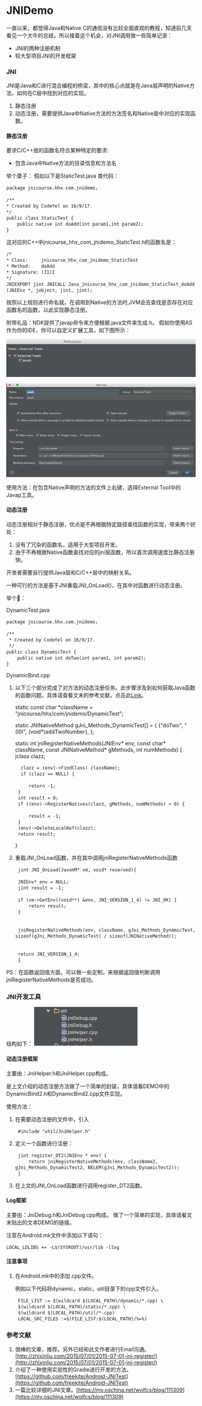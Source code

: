 # JNIDemo

一直以来，都觉得Java和Native C的通信没有比较全面直观的教程，知道前几天看见一个大牛的总结。所以接着这个机会，对JNI调用做一些简单记录：
	
* JNI的两种注册机制
* 较大型项目JNI的开发框架

### JNI
JNI是Java和C进行混合编程的桥梁，其中的核心点就是在Java层声明的Native方法，如何在C层中找到对应的实现。
 	
1. 静态注册		
2. 动态注册，需要提供Java中Native方法的方法签名和Native层中对应的实现函数。
	

#### 静态注册
要求C/C++层的函数名符合某种特定的要求:
	
* 包含Java中Native方法的目录信息和方法名

举个栗子：
假如以下是StaticTest.java 类代码：
	
	package jnicourse.hhx.com.jnidemo;

	/**
 	* Created by CodeYel on 16/9/17.
 	*/
	public class StaticTest {
  	  	public native int doAdd(int param1,int param2);
	}
	
这对应的C++中jnicourse_hhx_com_jnidemo_StaticTest.h的函数名是：
	
	/*
 	* Class:     jnicourse_hhx_com_jnidemo_StaticTest
 	* Method:    doAdd
 	* Signature: (II)I
 	*/
	JNIEXPORT jint JNICALL Java_jnicourse_hhx_com_jnidemo_StaticTest_doAdd (JNIEnv *, jobject, jint, jint);
	
按照以上规则进行命名就，在调用到Native的方法时,JVM会去查找是否存在对应函数名的函数，以此实现静态注册。

附带礼品：NDK提供了javap命令来方便根据.java文件来生成.h。
假如你使用AS作为你的IDE，你可以自定义扩展工具，如下图所示：

![](demoOfJniRegister_1.png)

![](demoOfJniRegister_2.png)

使用方法：在包含Native声明的方法的文件上右键，选择External Tool中的Javap工具。

#### 动态注册
动态注册相对于静态注册，优点是不再根据特定路径查找函数的实现，带来两个好处：

1. 没有了冗杂的函数名，适用于大型项目开发。
2. 由于不再根据Native函数查找对应的jni层函数，所以首次调用速度比静态注册快。

开发者需要自行提供Java层和C/C++层中的映射关系。

一种可行的方法是基于JNI重载JNI_OnLoad()，在其中对函数进行动态注册。

举个🌰：

DynamicTest.java
	
	package jnicourse.hhx.com.jnidemo;

	/**
	 * Created by CodeYel on 16/9/17.
	 */
	public class DynamicTest {
	    public native int doTwo(int param1, int param2);
	}

	
DynamicBind.cpp	

1. 以下三个部分完成了对方法的动态注册任务。此步骤涉及到如何获取Java函数的函数问题。具体请查看文末的参考文献，点击此[Link](http://zhixinliu.com/2015/07/01/2015-07-01-jni-register/)。
	
	static const char *className = "jnicourse/hhx/com/jnidemo/DynamicTest";

	static JNINativeMethod gJni_Methods_DynamicTest[] = {
        {"doTwo", "(II)I", (void*)addTwoNumber},
	};
	
	static int jniRegisterNativeMethods(JNIEnv* env, const char* className, const JNINativeMethod* gMethods, int numMethods)
	{
    	jclass clazz;

  		 clazz = (env)->FindClass( className);
   		 if (clazz == NULL) {

        	return -1;
    	}
    	int result = 0;
    	if ((env)->RegisterNatives(clazz, gMethods, numMethods) < 0) {

    	    result = -1;
    	}
    	(env)->DeleteLocalRef(clazz);
    	return result;
	}
	
2. 重载JNI_OnLoad函数，并在其中调用jniRegisterNativeMethods函数

		jint JNI_OnLoad(JavaVM* vm, void* reserved){

   	 	JNIEnv* env = NULL;
    	jint result = -1;

    	if (vm->GetEnv((void**) &env, JNI_VERSION_1_4) != JNI_OK) {
        	return result;
    	}


	   	jniRegisterNativeMethods(env, className, gJni_Methods_DynamicTest, sizeof(gJni_Methods_DynamicTest) / sizeof(JNINativeMethod));


    	return JNI_VERSION_1_4;
		}
		
		
PS：在函数返回值方面，可以做一些定制，来根据返回值判断调用jniRegisterNativeMethods是否成功。

### JNI开发工具
结构如下：
![](demoOfJniRegiste_4.png)

#### 动态注册框架
主要由：JniHelper.h和JniHelper.cpp构成。

是上文介绍的动态注册方法做了一个简单的封装，具体请看DEMO中的DynamicBind2.h和DynamicBind2.cpp文件实现。

使用方法：

1. 在需要动态注册的文件中，引入

		#include "util/JniHelper.h"
	
2. 定义一个函数进行注册：

		jint register_DT2(JNIEnv * env) {
    		return jniRegisterNativeMethods(env, className2, gJni_Methods_DynamicTest2, NELEM(gJni_Methods_DynamicTest2));
		}
	
3. 在上文的JNI_OnLoad函数进行调用register_DT2函数。




#### Log框架
主要由：JniDebug.h和JniDebug.cpp构成。
做了一个简单的实现，具体请看文末贴出的文本DEMO的链接。

注意在Android.mk文件中添加以下语句：

	LOCAL_LDLIBS += -L$(SYSROOT)/usr/lib -llog
	
	
#### 注意事项

1. 在Android.mk中的添加.cpp文件。

	例如以下代码将dynamic，static，util目录下的cpp文件引入。
	
		FILE_LIST := $(wildcard $(LOCAL_PATH)/dynamic/*.cpp) \
 		$(wildcard $(LOCAL_PATH)/static/*.cpp) \
 		$(wildcard $(LOCAL_PATH)/util/*.cpp)
		LOCAL_SRC_FILES :=$(FILE_LIST:$(LOCAL_PATH)/%=%)
		
### 参考文献
 1. 很棒的文章，推荐。另外已经和此文作者进行Email沟通。[http://zhixinliu.com/2015/07/01/2015-07-01-jni-register/](http://zhixinliu.com/2015/07/01/2015-07-01-jni-register/)
 2. 介绍了一种使用实验性的Gradle进行开发的方法。[https://github.com/freekite/Android-JNITest](https://github.com/freekite/Android-JNITest)
 3. 一篇比较详细的JNI文章。[https://my.oschina.net/wolfcs/blog/111309](https://my.oschina.net/wolfcs/blog/111309)
 
